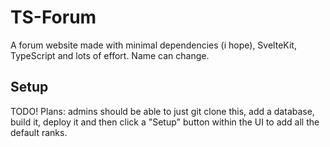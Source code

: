 # TS-Forum
A forum website made with minimal dependencies (i hope), SvelteKit, TypeScript and lots of effort.
Name can change.

## Setup
TODO! Plans: admins should be able to just git clone this, add a database, build it, deploy it and then click a "Setup" button within the UI to add all the default ranks.
